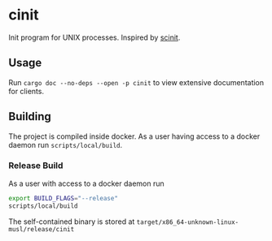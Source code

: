 # cinit

Init program for UNIX processes. Inspired by
[scinit](https://github.com/vs-eth/scinit).

## Usage

Run `cargo doc --no-deps --open -p cinit` to view extensive documentation
for clients.

## Building

The project is compiled inside docker. As a user having access to a docker
daemon run `scripts/local/build`.

### Release Build

As a user with access to a docker daemon run

```bash
export BUILD_FLAGS="--release"
scripts/local/build
```

The self-contained binary is stored at
`target/x86_64-unknown-linux-musl/release/cinit`

